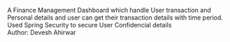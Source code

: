 A Finance Management Dashboard which handle User transaction and Personal details and user can get their transaction details with time period. Used Spring Security to secure User Confidencial details
<br>
Author: Devesh Ahirwar
